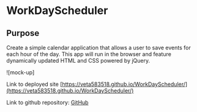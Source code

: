 # WorkDayScheduler

## Purpose 
Create a simple calendar application that allows a user to save events for each hour of the day. This app will run in the browser and feature dynamically updated HTML and CSS powered by jQuery.


![mock-up]

Link to deployed site 
[https://veta583518.github.io/WorkDayScheduler/](https://veta583518.github.io/WorkDayScheduler/)

Link to github repository:
[GitHub](https://github.com/veta583518/WorkDayScheduler)
